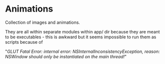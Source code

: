 # Animations
Collection of images and animations.  

They are all within separate modules within app/ dir because they are meant to be executables - this is awkward but it seems impossible to run them as scripts because of  

"_GLUT Fatal Error: internal error: NSInternalInconsistencyException, reason: NSWindow should only be instantiated on the main thread!_"
